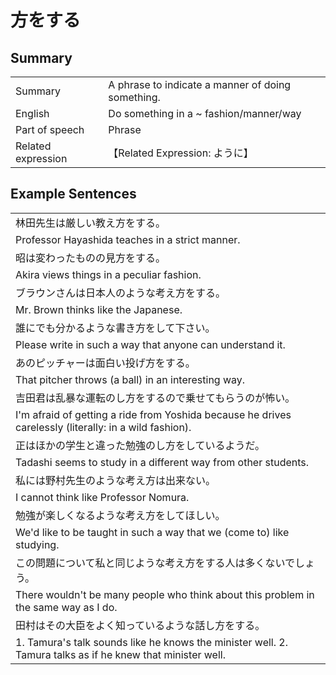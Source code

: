 # 方をする

## Summary

<table><tr>   <td>Summary</td>   <td>A phrase to indicate a manner of doing something.</td></tr><tr>   <td>English</td>   <td>Do something in a ~ fashion/manner/way</td></tr><tr>   <td>Part of speech</td>   <td>Phrase</td></tr><tr>   <td>Related expression</td>   <td>【Related Expression: ように】</td></tr></table>

## Example Sentences

<table><tr><td>林田先生は厳しい教え方をする。</td></tr><tr><td>Professor Hayashida teaches in a strict manner.</td></tr><tr><td>昭は変わったものの見方をする。</td></tr><tr><td>Akira views things in a peculiar fashion.</td></tr><tr><td>ブラウンさんは日本人のような考え方をする。</td></tr><tr><td>Mr. Brown thinks like the Japanese.</td></tr><tr><td>誰にでも分かるような書き方をして下さい。</td></tr><tr><td>Please write in such a way that anyone can understand it.</td></tr><tr><td>あのピッチャーは面白い投げ方をする。</td></tr><tr><td>That pitcher throws (a ball) in an interesting way.</td></tr><tr><td>吉田君は乱暴な運転のし方をするので乗せてもらうのが怖い。</td></tr><tr><td>I'm afraid of getting a ride from Yoshida because he drives carelessly (literally: in a wild fashion).</td></tr><tr><td>正はほかの学生と違った勉強のし方をしているようだ。</td></tr><tr><td>Tadashi seems to study in a different way from other students.</td></tr><tr><td>私には野村先生のような考え方は出来ない。</td></tr><tr><td>I cannot think like Professor Nomura.</td></tr><tr><td>勉強が楽しくなるような考え方をしてほしい。</td></tr><tr><td>We'd like to be taught in such a way that we (come to) like studying.</td></tr><tr><td>この問題について私と同じような考え方をする人は多くないでしょう。</td></tr><tr><td>There wouldn't be many people who think about this problem in the same way as I do.</td></tr><tr><td>田村はその大臣をよく知っているような話し方をする。</td></tr><tr><td>1. Tamura's talk sounds like he knows the minister well. 2. Tamura talks as if he knew that minister well.</td></tr></table>

